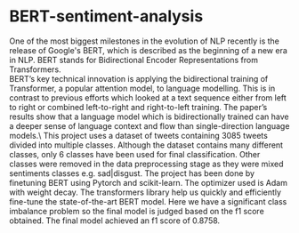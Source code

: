 # BERT-sentiment-analysis
One of the most biggest milestones in the evolution of NLP recently is the release of Google's BERT, which is described as the beginning of a new era in NLP. BERT stands for Bidirectional Encoder Representations from Transformers.\
BERT’s key technical innovation is applying the bidirectional training of Transformer, a popular attention model, to language modelling. This is in contrast to previous efforts which looked at a text sequence either from left to right or combined left-to-right and right-to-left training. The paper’s results show that a language model which is bidirectionally trained can have a deeper sense of language context and flow than single-direction language models.\\
This project uses a dataset of tweets containing 3085 tweets divided into multiple classes. Although the dataset contains many different classes, only 6 classes have been used for final classification. Other classes were removed in the data preprocessing stage as they were mixed sentiments classes e.g. sad|disgust. 
The project has been done by finetuning BERT using Pytorch and scikit-learn. The optimizer used is Adam with weight decay. The transformers library help us quickly and efficiently fine-tune the state-of-the-art BERT model.
Here we have a significant class imbalance problem so the final model is judged based on the f1 score obtained. The final model achieved an f1 score of 0.8758.
